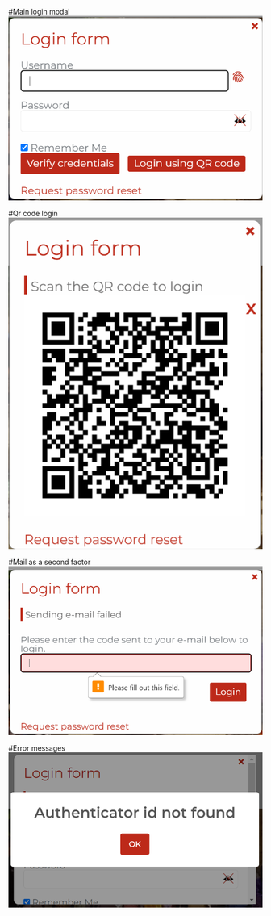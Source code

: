#Main login modal
![login modal](screenshots/login_modal.png?raw=true)

#Qr code login
![login modal](screenshots/qr_code_login.png?raw=true)

#Mail as a second factor
![login modal](screenshots/mail.png?raw=true)

#Error messages
![login modal](screenshots/warnings.png?raw=true)